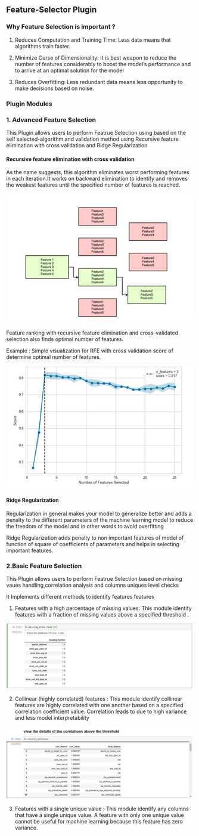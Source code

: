 ## Feature-Selector Plugin

### Why Feature Selection is important ?

1. Reduces Computation and Training Time: Less data means that algorithms train faster.

2.  Minimize Curse of Dimensionality: It is best weapon to reduce the number of features considerably to boost the model’s performance and to arrive at an optimal solution for the model

3. Reduces Overfitting: Less redundant data means less opportunity to make decisions based on noise.


### Plugin Modules

### 1. Advanced Feature Selection

This Plugin allows users to perform Featrue Selection using based on the self selected-algorithm and validation method using Recursive feature elimination with cross validation and Ridge Regularization


#### Recursive feature elimination with cross validation

As the name suggests, this algorithm eliminates worst performing features in each iteration.It works on backward elimination to identify and removes the weakest features until the specified number of features is reached. 

![alt text](https://github.com/vikrampz/Feature-Selector/blob/master/Backward_Elimination.JPG)


Feature ranking with recursive feature elimination and cross-validated selection also finds optimal number of features.

Example : Simple visualization for RFE with cross validation score of determine optimal number of features.

![alt text](https://github.com/vikrampz/Feature-Selector/blob/master/RFECV.JPG)

#### Ridge Regularization

Regularization in general makes your model to generalize better and adds a penalty to the different parameters of the machine learning model to reduce the freedom of the model and in other words to avoid overfitting

Ridge Regularization adds penalty to non important features of model of function of square of coefficients of parameters and helps in selecting important features. 

### 2.Basic Feature Selection
This Plugin allows users to perform  Featrue Selection based on missing vaues handling,correlation analysis and columns uniques level checks

It Implements different methods to identify features features

1. Features with a high percentage of missing values: This module identify features with a fraction of missing values above a specified threshold .

![alt text](https://github.com/vikrampz/Feature-Selector/blob/master/missing_values.JPG)

2. Collinear (highly correlated) features : This module identify collinear features are highly correlated with one another based on a specified correlation coefficient value. Correlation leads to  due to high variance and less model interpretability

![alt text](https://github.com/vikrampz/Feature-Selector/blob/master/Correlation.JPG)

3. Features with a single unique value : This module identify any columns that have a single unique value. A feature with only one unique value cannot be useful for machine learning because this feature has zero variance. 
